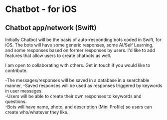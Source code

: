 # Chatbot - for iOS
## Chatbot app/network (Swift)

Initially Chatbot will be the basis of auto-responding bots coded in Swift, for iOS.  The bots will have some generic responses, some AI/Self Learning, and some responses based on former responses by users.  I'd like to add features that allow users to create chatbots as well.   

I am open to collaborating with others.  Get in touch if you would like to contribute.  

-The messages/responses will be saved in a database in a searchable manner, 
-Saved responses will be used as responses triggered by keywords in user messages.  
-Users will be able to create their own responses to keywords and questions.  
-Bots will have name, photo, and description (Mini Profile) so users can create who/whatever they like.  

